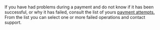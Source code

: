 If you have had problems during a payment and do not know if it has been successful, or why it has failed, consult the list of yours [payment attempts.](ioit://PAYMENTS_HISTORY_SCREEN) From the list you can select one or more failed operations and contact support.
